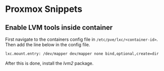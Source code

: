 

# Proxmox Snippets 


## Enable LVM tools inside container 

First navigate to the containers config file in `/etc/pve/lxc/<container-id>`. Then add the line below in the config file.

```bash
lxc.mount.entry: /dev/mapper dev/mapper none bind,optional,create=dir
```

After this is done, install the *lvm2* package. 


